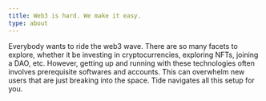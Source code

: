 ```yaml
---
title: Web3 is hard. We make it easy.
type: about
---
```


Everybody wants to ride the web3 wave. There are so many facets to explore, whether it be investing in cryptocurrencies, exploring NFTs, joining a DAO, etc. However, getting up and running with these technologies often involves prerequisite softwares and accounts. This can overwhelm new users that are just breaking into the space.
Tide navigates all this setup for you.